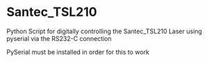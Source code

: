 # Santec_TSL210
Python Script for digitally controlling the Santec_TSL210 Laser using pyserial via the RS232-C connection

PySerial must be installed in order for this to work
